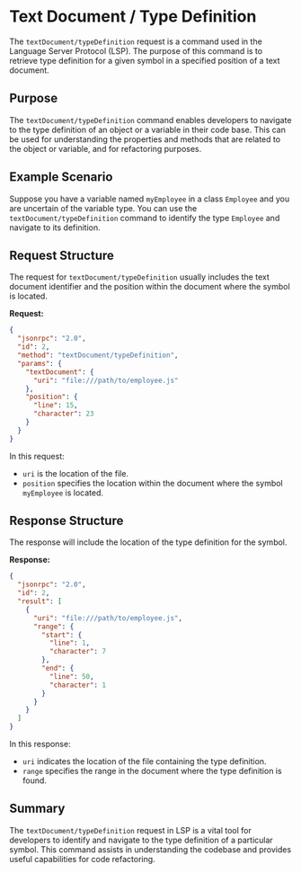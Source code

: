 # Text Document / Type Definition

The `textDocument/typeDefinition` request is a command used in the Language Server Protocol (LSP). The purpose of this command is to retrieve type definition for a given symbol in a specified position of a text document.

## Purpose

The `textDocument/typeDefinition` command enables developers to navigate to the type definition of an object or a variable in their code base. This can be used for understanding the properties and methods that are related to the object or variable, and for refactoring purposes.

## Example Scenario

Suppose you have a variable named `myEmployee` in a class `Employee` and you are uncertain of the variable type. You can use the `textDocument/typeDefinition` command to identify the type `Employee` and navigate to its definition.

## Request Structure

The request for `textDocument/typeDefinition` usually includes the text document identifier and the position within the document where the symbol is located.

**Request:**

```json
{
  "jsonrpc": "2.0",
  "id": 2,
  "method": "textDocument/typeDefinition",
  "params": {
    "textDocument": {
      "uri": "file:///path/to/employee.js"
    },
    "position": {
      "line": 15,
      "character": 23
    }
  }
}
```

In this request:
- `uri` is the location of the file.
- `position` specifies the location within the document where the symbol `myEmployee` is located.

## Response Structure

The response will include the location of the type definition for the symbol.

**Response:**

```json
{
  "jsonrpc": "2.0",
  "id": 2,
  "result": [
    {
      "uri": "file:///path/to/employee.js",
      "range": {
        "start": {
          "line": 1,
          "character": 7
        },
        "end": {
          "line": 50,
          "character": 1
        }
      }
    }
  ]
}
```

In this response:
- `uri` indicates the location of the file containing the type definition.
- `range` specifies the range in the document where the type definition is found.

## Summary

The `textDocument/typeDefinition` request in LSP is a vital tool for developers to identify and navigate to the type definition of a particular symbol. This command assists in understanding the codebase and provides useful capabilities for code refactoring.